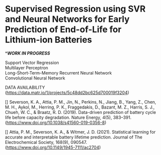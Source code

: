 # Supervised Regression using SVR and Neural Networks for Early Prediction of End-of-Life for Lithium-ion Batteries

********WORK IN PROGRESS*******

Support Vector Regression <br>
Multilayer Perceptron<br>
Long-Short-Term-Memory Recurrent Neural Network<br>
Convolutional Neural Network<br>

DATA AVAILABILITY<br>
(https://data.matr.io/1/projects/5c48dd2bc625d700019f3204)

[] Severson, K. A., Attia, P. M., Jin, N., Perkins, N., Jiang, B., Yang, Z., Chen, M. H., Aykol, M., Herring, P. K., Fraggedakis, D., Bazant, M. Z., Harris, S. J., Chueh, W. C., & Braatz, R. D. (2019). Data-driven prediction of battery cycle life before capacity degradation. Nature Energy, 4(5), 383–391. (https://www.doi.org/10.1038/s41560-019-0356-8)

[] Attia, P. M., Severson, K. A., & Witmer, J. D. (2021). Statistical learning for accurate and interpretable battery lifetime prediction. Journal of The Electrochemical Society, 168(9), 090547. (https://www.doi.org/10.1149/1945-7111/ac2704)


